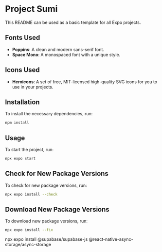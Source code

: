 # Project Sumi

This README can be used as a basic template for all Expo projects.

## Fonts Used

- **Poppins**: A clean and modern sans-serif font.
- **Space Mono**: A monospaced font with a unique style.

## Icons Used

- **Heroicons**: A set of free, MIT-licensed high-quality SVG icons for you to use in your projects.

## Installation

To install the necessary dependencies, run:

```bash
npm install
```

## Usage

To start the project, run:

```bash
npx expo start
```

## Check for New Package Versions

To check for new package versions, run:

```bash
npx expo install --check
```

## Download New Package Versions

To download new package versions, run:

```bash
npx expo install --fix
```

npx expo install @supabase/supabase-js @react-native-async-storage/async-storage
